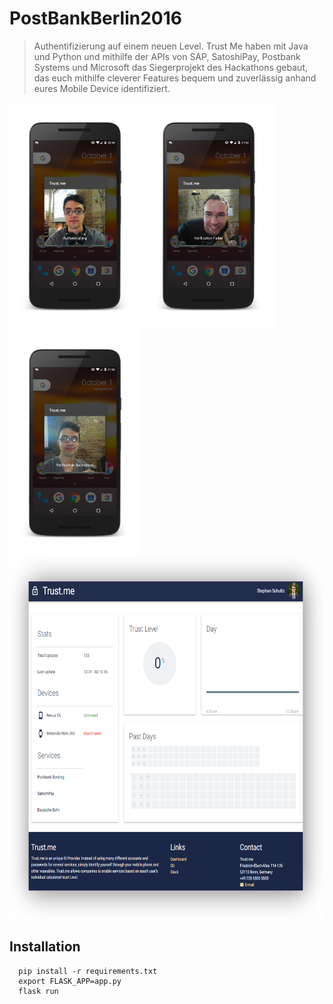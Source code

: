 # PostBankBerlin2016

> Authentifizierung auf einem neuen Level. Trust Me haben mit Java und Python und mithilfe der APIs von SAP, SatoshiPay, Postbank Systems und Microsoft das Siegerprojekt des Hackathons gebaut, das euch mithilfe cleverer Features bequem und zuverlässig anhand eures Mobile Device identifiziert.

<img src="./Media/Screenshots/app_authenticating_d.png" height="360">
<img src="./Media/Screenshots/app_authentication_failed_d.png" height="360">
<img src="./Media/Screenshots/app_authentication_succeeded_d.png" height="360">

<img src="./Media/Screenshots/dashboard.png" height="580">

## Installation

      pip install -r requirements.txt
      export FLASK_APP=app.py
      flask run
